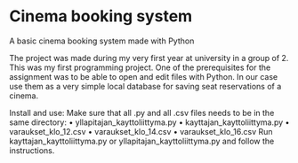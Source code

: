 # Cinema booking system
A basic cinema booking system made with Python

The project was made during my very first year at university in a group of 2. This was my first programming project. One of the prerequisites for the assignment was to be able to open and edit files with Python. In our case use them as a very simple local database for saving seat reservations of a cinema.

Install and use:
Make sure that all .py and all .csv files needs to be in the same directory:
•	yllapitajan_kayttoliittyma.py
•	kayttajan_kayttoliittyma.py
•	varaukset_klo_12.csv
•	varaukset_klo_14.csv
•	varaukset_klo_16.csv
Run kayttajan_kayttoliittyma.py or yllapitajan_kayttoliittyma.py and follow the instructions.
